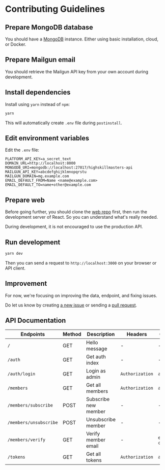 # Contributing Guidelines

## Prepare MongoDB database

You should have a [MongoDB](https://mongodb.org) instance. Either using basic installation, cloud, or Docker.

## Prepare Mailgun email

You should retrieve the Mailgun API key from your own account during development.

## Install dependencies

Install using `yarn` instead of `npm`:

```sh
yarn
```

This will automatically create `.env` file during `postinstall`.

## Edit environment variables

Edit the `.env` file:

```
PLATFORM_API_KEY=a_secret_text
DOMAIN_URL=http://localhost:8000
MONGODB_URI=mongodb://localhost:27017/highskillmasters-api
MAILGUN_API_KEY=abcdefghijklmnopqrstu
MAILGUN_DOMAIN=mg.example.com
EMAIL_DEFAULT_FROM=Name <name@example.com>
EMAIL_DEFAULT_TO=name+other@example.com
```

## Prepare web

Before going further, you should clone the [web repo](https://github.com/highskillmasters/highskillmasters-web) first, then run the development server of React. So you can understand what's really needed.

During development, it is not encouraged to use the production API.

## Run development

```sh
yarn dev
```

Then you can send a request to `http://localhost:3000` on your browser or API client.

## Improvement

For now, we're focusing on improving the data, endpoint, and fixing issues.

Do let us know by creating [a new issue](https://github.com/highskillmasters/highskillmasters-api/issues) or sending a [pull request](https://github.com/highskillmasters/highskillmasters-api/pulls).

## API Documentation

| Endpoints              | Method | Description          | Headers         | Query           | Body    |
| ---------------------- | ------ | -------------------- | --------------- | --------------- | ------- |
| `/`                    | GET    | Hello message        | -               | -               | -       |
| `/auth`                | GET    | Get auth index       | -               | -               | -       |
| `/auth/login`          | GET    | Login as admin       | `Authorization` | `api_key`       | -       |
| `/members`             | GET    | Get all members      | `Authorization` | `api_key`       | -       |
| `/members/subscribe`   | POST   | Subscribe new member | -               | -               | `email` |
| `/members/unsubscribe` | POST   | Unsubscribe member   | -               | -               | `email` |
| `/members/verify`      | GET    | Verify member email  | -               | `email`, `code` | -       |
| `/tokens`              | GET    | Get all tokens       | `Authorization` | `api_key`       | -       |
